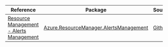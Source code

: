 | Reference | Package | Source |
|---|---|---|
|[Resource Management - Alerts Management](resourcemanager.alertsmanagement-readme.md)|[Azure.ResourceManager.AlertsManagement](https://www.nuget.org/packages/Azure.ResourceManager.AlertsManagement)|[Github](https://github.com/Azure/azure-sdk-for-net/blob/main/sdk/alertsmanagement/Azure.ResourceManager.AlertsManagement)|
